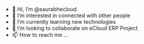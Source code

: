 - 👋 Hi, I’m @saurabhecloud
- 👀 I’m interested in connected with other people
- 🌱 I’m currently learning new technologies
- 💞️ I’m looking to collaborate on eCloud ERP Project
- 📫 How to reach me ...

<!---
saurabhecloud/saurabhecloud is a ✨ special ✨ repository because its `README.md` (this file) appears on your GitHub profile.
You can click the Preview link to take a look at your changes.
--->
